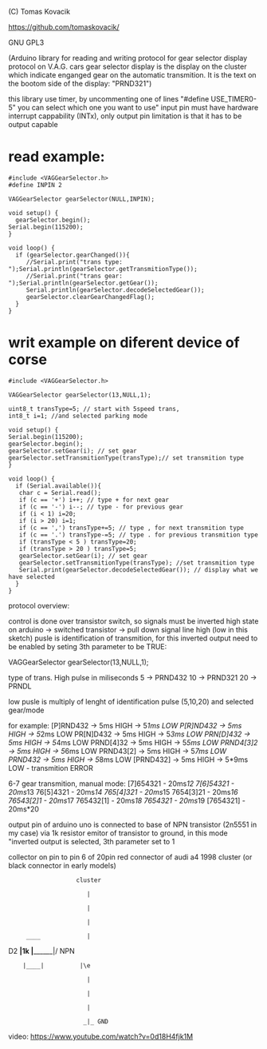   (C) Tomas Kovacik
  
  https://github.com/tomaskovacik/
  
  GNU GPL3

(Arduino library for reading and writing protocol for gear selector display protocol on  V.A.G. cars
gear selector display is the display on the cluster which indicate enganged gear on the automatic transmition. It is the text on the bootom side of the display: "PRND321")

this library use timer, by uncommenting one of lines "#define USE_TIMER0-5" you can select which one you want to use"
input pin must have hardware interrupt cappability (INTx), only output pin limitation is that it has to be output capable 

# read example:
```
#include <VAGGearSelector.h>
#define INPIN 2

VAGGearSelector gearSelector(NULL,INPIN);

void setup() {
  gearSelector.begin();
Serial.begin(115200); 
}

void loop() {
  if (gearSelector.gearChanged()){
     //Serial.print("trans type: ");Serial.println(gearSelector.getTransmitionType());
     //Serial.print("trans gear: ");Serial.println(gearSelector.getGear());
     Serial.println(gearSelector.decodeSelectedGear());
     gearSelector.clearGearChangedFlag();
  }
}
```

# writ example on diferent device of corse
```
#include <VAGGearSelector.h>
  
VAGGearSelector gearSelector(13,NULL,1);

uint8_t transType=5; // start with 5speed trans, 
int8_t i=1; //and selected parking mode

void setup() {
Serial.begin(115200);
gearSelector.begin();
gearSelector.setGear(i); // set gear
gearSelector.setTransmitionType(transType);// set transmition type
}

void loop() {
  if (Serial.available()){ 
   char c = Serial.read();
   if (c == '+') i++; // type + for next gear
   if (c == '-') i--; // type - for previous gear
   if (i < 1) i=20;
   if (i > 20) i=1; 
   if (c == ',') transType+=5; // type , for next transmition type
   if (c == '.') transType-=5; // type . for previous transmition type
   if (transType < 5 ) transType=20;
   if (transType > 20 ) transType=5;
   gearSelector.setGear(i); // set gear 
   gearSelector.setTransmitionType(transType); //set transmition type
   Serial.print(gearSelector.decodeSelectedGear()); // display what we have selected
  }
}
```

protocol overview:

 control is done over transistor switch, so signals must be inverted high state on arduino -> switched transistor ->  pull down signal line
 high (low in this sketch) pusle is identification of transmition, for this inverted output need to be enabled by seting
 3th parameter to be TRUE:

 VAGGearSelector gearSelector(13,NULL,1);

 type of trans. High pulse in miliseconds
 5  -> PRND432
 10 -> PRND321
 20 -> PRNDL

 low pusle is multiply of lenght of identification pulse (5,10,20) and selected gear/mode
 
 for example:
 [P]RND432 -> 5ms HIGH -> 5*1ms LOW
 P[R]ND432 -> 5ms HIGH -> 5*2ms LOW 
 PR[N]D432 -> 5ms HIGH -> 5*3ms LOW
 PRN[D]432 -> 5ms HIGH -> 5*4ms LOW
 PRND[4]32 -> 5ms HIGH -> 5*5ms LOW
 PRND4[3]2 -> 5ms HIGH -> 5*6ms LOW
 PRND43[2] -> 5ms HIGH -> 5*7ms LOW
 PRND432 -> 5ms HIGH -> 5*8ms LOW
 [PRND432] -> 5ms HIGH -> 5*9ms LOW - transmition ERROR

 6-7 gear transmition, manual mode:
 [7]654321 - 20ms*12
 7[6]54321 - 20ms*13
 76[5]4321 - 20ms*14
 765[4]321 - 20ms*15
 7654[3]21 - 20ms*16
 76543[2]1 - 20ms*17
 765432[1] - 20ms*18
 7654321   - 20ms*19
 [7654321] - 20ms*20


 output pin of arduino uno is connected to base of NPN transistor (2n5551 in my case) via 1k resistor
 emitor of transistor to ground, in this mode "inverted output is selected, 3th parameter set to 1

 collector on pin to pin 6 of 20pin red connector of audi a4 1998 cluster (or black connector in early models)

                       cluster 
                       
                          |
                          
                          |
                          
                          |         
                          
         ____             |
         
 D2 ____|1k  |__________|/  NPN
 
        |____|          |\e
        
                          |
                          
                          |
                          
                          |
                          
                         _|_ GND
                         

 video: https://www.youtube.com/watch?v=0d18H4fjk1M
